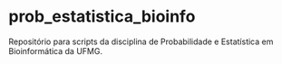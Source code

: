 # prob_estatistica_bioinfo
Repositório para scripts da disciplina de Probabilidade e Estatística em Bioinformática da UFMG.
